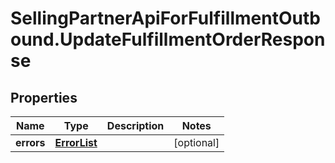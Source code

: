 # SellingPartnerApiForFulfillmentOutbound.UpdateFulfillmentOrderResponse

## Properties
Name | Type | Description | Notes
------------ | ------------- | ------------- | -------------
**errors** | [**ErrorList**](ErrorList.md) |  | [optional] 
